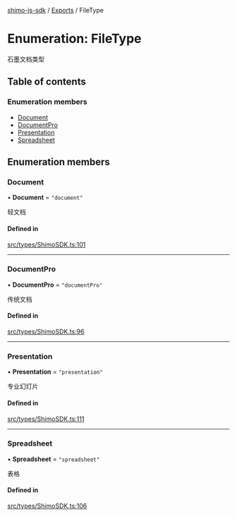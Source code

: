[shimo-js-sdk](../README.md) / [Exports](../modules.md) / FileType

# Enumeration: FileType

石墨文档类型

## Table of contents

### Enumeration members

- [Document](FileType.md#document)
- [DocumentPro](FileType.md#documentpro)
- [Presentation](FileType.md#presentation)
- [Spreadsheet](FileType.md#spreadsheet)

## Enumeration members

### Document

• **Document** = `"document"`

轻文档

#### Defined in

[src/types/ShimoSDK.ts:101](https://github.com/shimohq/shimo-js-sdk/blob/d265a9d/src/types/ShimoSDK.ts#L101)

___

### DocumentPro

• **DocumentPro** = `"documentPro"`

传统文档

#### Defined in

[src/types/ShimoSDK.ts:96](https://github.com/shimohq/shimo-js-sdk/blob/d265a9d/src/types/ShimoSDK.ts#L96)

___

### Presentation

• **Presentation** = `"presentation"`

专业幻灯片

#### Defined in

[src/types/ShimoSDK.ts:111](https://github.com/shimohq/shimo-js-sdk/blob/d265a9d/src/types/ShimoSDK.ts#L111)

___

### Spreadsheet

• **Spreadsheet** = `"spreadsheet"`

表格

#### Defined in

[src/types/ShimoSDK.ts:106](https://github.com/shimohq/shimo-js-sdk/blob/d265a9d/src/types/ShimoSDK.ts#L106)
